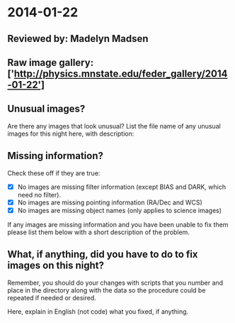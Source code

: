 # 2014-01-22

## Reviewed by:   Madelyn Madsen

## Raw image gallery: ['http://physics.mnstate.edu/feder_gallery/2014-01-22']

## Unusual images?

Are there any images that look unusual? List the file name of any unusual images for this night here, with description:


## Missing information?

Check these off if they are true:

- [x] No images are missing filter information (except BIAS and DARK, which need no filter).
- [x] No images are missing pointing information (RA/Dec and WCS)
- [x] No images are missing object names (only applies to science images)

If any images are missing information and you have been unable to fix them please list
them below with a short description of the problem.


## What, if anything, did you have to do to fix images on this night?

Remember, you should do your changes with scripts that you number and place in the
directory along with the data so the procedure could be repeated if needed or
desired.

Here, explain in English (not code) what you fixed, if anything.
